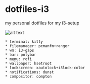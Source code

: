 # dotfiles-i3
my personal dotfiles for my i3-setup

![alt text](https://wolfgirls.hookers-and.poker/i/xvg4koav.jpg)
```
* terminal: kitty
* filemanager: pcmanfm+ranger
* wm: i3-gaps
* bar: polybar
* menu: rofi
* wallpaper: hsetroot
* lockscreen: xautolock+i3lock-color
* notifications: dunst
* compositor: compton
